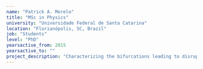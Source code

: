 ```yaml
---
name: "Patrick A. Morelo"
title: "MSc in Physics"
university: "Universidade Federal de Santa Catarina"
location: "Florianópolis, SC, Brazil"
job: "Students"
level: "PhD"
yearsactive_from: 2015
yearsactive_to: ""
project_description: "Characterizing the bifurcations leading to disrupted membrane potential behavior in heart cells."
---
```

